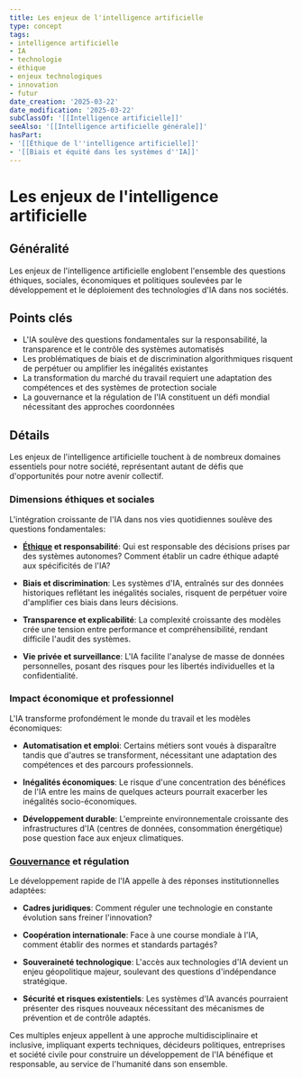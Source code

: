```yaml
---
title: Les enjeux de l'intelligence artificielle
type: concept
tags:
- intelligence artificielle
- IA
- technologie
- éthique
- enjeux technologiques
- innovation
- futur
date_creation: '2025-03-22'
date_modification: '2025-03-22'
subClassOf: '[[Intelligence artificielle]]'
seeAlso: '[[Intelligence artificielle générale]]'
hasPart:
- '[[Éthique de l''intelligence artificielle]]'
- '[[Biais et équité dans les systèmes d''IA]]'
---
```

# Les enjeux de l'intelligence artificielle

## Généralité

Les enjeux de l'intelligence artificielle englobent l'ensemble des questions éthiques, sociales, économiques et politiques soulevées par le développement et le déploiement des technologies d'IA dans nos sociétés.

## Points clés

- L'IA soulève des questions fondamentales sur la responsabilité, la transparence et le contrôle des systèmes automatisés
- Les problématiques de biais et de discrimination algorithmiques risquent de perpétuer ou amplifier les inégalités existantes
- La transformation du marché du travail requiert une adaptation des compétences et des systèmes de protection sociale
- La gouvernance et la régulation de l'IA constituent un défi mondial nécessitant des approches coordonnées

## Détails

Les enjeux de l'intelligence artificielle touchent à de nombreux domaines essentiels pour notre société, représentant autant de défis que d'opportunités pour notre avenir collectif.

### Dimensions éthiques et sociales

L'intégration croissante de l'IA dans nos vies quotidiennes soulève des questions fondamentales:

- **[Éthique](https://fr.wikipedia.org/wiki/Éthique) et responsabilité**: Qui est responsable des décisions prises par des systèmes autonomes? Comment établir un cadre éthique adapté aux spécificités de l'IA?
  
- **Biais et discrimination**: Les systèmes d'IA, entraînés sur des données historiques reflétant les inégalités sociales, risquent de perpétuer voire d'amplifier ces biais dans leurs décisions.
  
- **Transparence et explicabilité**: La complexité croissante des modèles crée une tension entre performance et compréhensibilité, rendant difficile l'audit des systèmes.
  
- **Vie privée et surveillance**: L'IA facilite l'analyse de masse de données personnelles, posant des risques pour les libertés individuelles et la confidentialité.

### Impact économique et professionnel

L'IA transforme profondément le monde du travail et les modèles économiques:

- **Automatisation et emploi**: Certains métiers sont voués à disparaître tandis que d'autres se transforment, nécessitant une adaptation des compétences et des parcours professionnels.
  
- **Inégalités économiques**: Le risque d'une concentration des bénéfices de l'IA entre les mains de quelques acteurs pourrait exacerber les inégalités socio-économiques.
  
- **Développement durable**: L'empreinte environnementale croissante des infrastructures d'IA (centres de données, consommation énergétique) pose question face aux enjeux climatiques.

### [Gouvernance](https://fr.wikipedia.org/wiki/Gouvernance) et régulation

Le développement rapide de l'IA appelle à des réponses institutionnelles adaptées:

- **Cadres juridiques**: Comment réguler une technologie en constante évolution sans freiner l'innovation?
  
- **Coopération internationale**: Face à une course mondiale à l'IA, comment établir des normes et standards partagés?
  
- **Souveraineté technologique**: L'accès aux technologies d'IA devient un enjeu géopolitique majeur, soulevant des questions d'indépendance stratégique.
  
- **Sécurité et risques existentiels**: Les systèmes d'IA avancés pourraient présenter des risques nouveaux nécessitant des mécanismes de prévention et de contrôle adaptés.

Ces multiples enjeux appellent à une approche multidisciplinaire et inclusive, impliquant experts techniques, décideurs politiques, entreprises et société civile pour construire un développement de l'IA bénéfique et responsable, au service de l'humanité dans son ensemble.